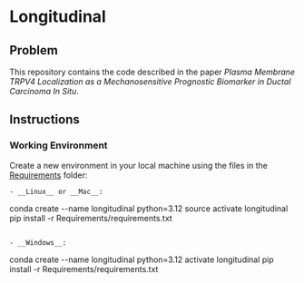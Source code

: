 # Longitudinal

## Problem
This repository contains the code described in the paper *Plasma Membrane TRPV4 Localization as a Mechanosensitive Prognostic Biomarker in Ductal Carcinoma In Situ*.

## Instructions

### Working Environment
Create a new environment in your local machine using the files in the [Requirements](https://github.com/ichung-lab/Longitudinal/tree/main/Requirements) folder:

```
- __Linux__ or __Mac__:

```
conda create --name longitudinal python=3.12
source activate longitudinal
pip install -r Requirements/requirements.txt
```

- __Windows__:

```
conda create --name longitudinal python=3.12
activate longitudinal
pip install -r Requirements/requirements.txt
```
